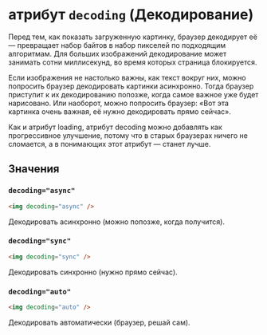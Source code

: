 # атрибут `decoding` (Декодирование)

Перед тем, как показать загруженную картинку, браузер декодирует её — превращает набор байтов в набор пикселей по подходящим алгоритмам. Для больших изображений декодирование может занимать сотни миллисекунд, во время которых страница блокируется.

Если изображения не настолько важны, как текст вокруг них, можно попросить браузер декодировать картинки асинхронно. Тогда браузер приступит к их декодированию попозже, когда самое важное уже будет нарисовано. Или наоборот, можно попросить браузер: «Вот эта картинка очень важная, её нужно декодировать прямо сейчас».

Как и атрибут loading, атрибут decoding можно добавлять как прогрессивное улучшение, потому что в старых браузерах ничего не сломается, а в понимающих этот атрибут — станет лучше.

## Значения

### `decoding="async"`

```html
<img decoding="async" />
```

Декодировать асинхронно (можно попозже, когда получится).

### `decoding="sync"`

```html
<img decoding="sync" />
```

Декодировать cинхронно (нужно прямо сейчас).

### `decoding="auto"`

```html
<img decoding="auto" />
```

Декодировать автоматически (браузер, решай сам).

